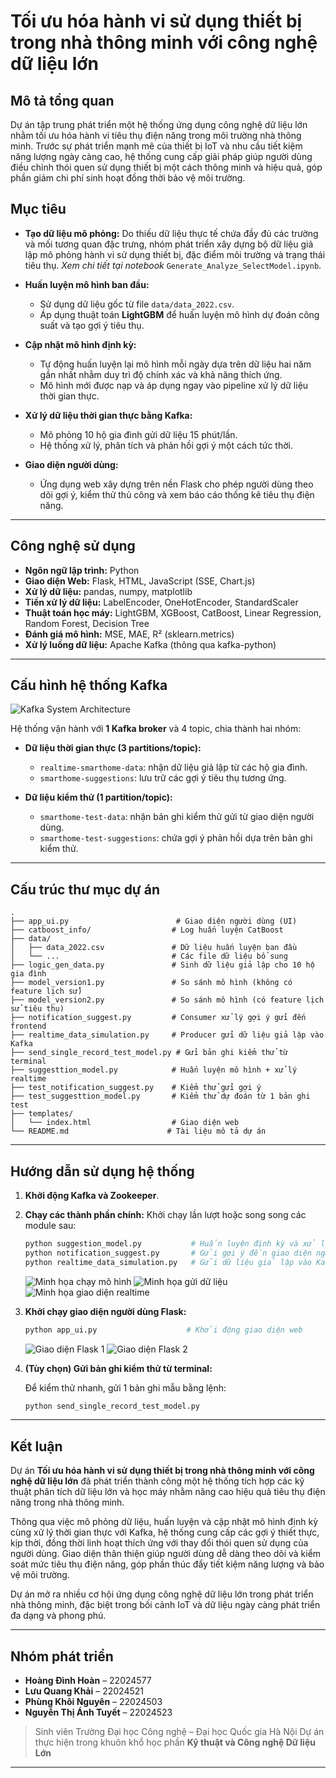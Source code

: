 # Tối ưu hóa hành vi sử dụng thiết bị trong nhà thông minh với công nghệ dữ liệu lớn

## Mô tả tổng quan

Dự án tập trung phát triển một hệ thống ứng dụng công nghệ dữ liệu lớn nhằm tối ưu hóa hành vi tiêu thụ điện năng trong môi trường nhà thông minh. Trước sự phát triển mạnh mẽ của thiết bị IoT và nhu cầu tiết kiệm năng lượng ngày càng cao, hệ thống cung cấp giải pháp giúp người dùng điều chỉnh thói quen sử dụng thiết bị một cách thông minh và hiệu quả, góp phần giảm chi phí sinh hoạt đồng thời bảo vệ môi trường.

## Mục tiêu

* **Tạo dữ liệu mô phỏng:**
  Do thiếu dữ liệu thực tế chứa đầy đủ các trường và mối tương quan đặc trưng, nhóm phát triển xây dựng bộ dữ liệu giả lập mô phỏng hành vi sử dụng thiết bị, đặc điểm môi trường và trạng thái tiêu thụ.
  *Xem chi tiết tại notebook* `Generate_Analyze_SelectModel.ipynb`.

* **Huấn luyện mô hình ban đầu:**

  * Sử dụng dữ liệu gốc từ file `data/data_2022.csv`.
  * Áp dụng thuật toán **LightGBM** để huấn luyện mô hình dự đoán công suất và tạo gợi ý tiêu thụ.

* **Cập nhật mô hình định kỳ:**

  * Tự động huấn luyện lại mô hình mỗi ngày dựa trên dữ liệu hai năm gần nhất nhằm duy trì độ chính xác và khả năng thích ứng.
  * Mô hình mới được nạp và áp dụng ngay vào pipeline xử lý dữ liệu thời gian thực.

* **Xử lý dữ liệu thời gian thực bằng Kafka:**

  * Mô phỏng 10 hộ gia đình gửi dữ liệu 15 phút/lần.
  * Hệ thống xử lý, phân tích và phản hồi gợi ý một cách tức thời.

* **Giao diện người dùng:**

  * Ứng dụng web xây dựng trên nền Flask cho phép người dùng theo dõi gợi ý, kiểm thử thủ công và xem báo cáo thống kê tiêu thụ điện năng.

---

## Công nghệ sử dụng

* **Ngôn ngữ lập trình:** Python
* **Giao diện Web:** Flask, HTML, JavaScript (SSE, Chart.js)
* **Xử lý dữ liệu:** pandas, numpy, matplotlib
* **Tiền xử lý dữ liệu:** LabelEncoder, OneHotEncoder, StandardScaler
* **Thuật toán học máy:** LightGBM, XGBoost, CatBoost, Linear Regression, Random Forest, Decision Tree
* **Đánh giá mô hình:** MSE, MAE, R² (sklearn.metrics)
* **Xử lý luồng dữ liệu:** Apache Kafka (thông qua kafka-python)

---

## Cấu hình hệ thống Kafka

![Kafka System Architecture](https://github.com/user-attachments/assets/90e1d3a4-0b00-4586-975d-015ad029acd7)

Hệ thống vận hành với **1 Kafka broker** và 4 topic, chia thành hai nhóm:

* **Dữ liệu thời gian thực (3 partitions/topic):**

  * `realtime-smarthome-data`: nhận dữ liệu giả lập từ các hộ gia đình.
  * `smarthome-suggestions`: lưu trữ các gợi ý tiêu thụ tương ứng.

* **Dữ liệu kiểm thử (1 partition/topic):**

  * `smarthome-test-data`: nhận bản ghi kiểm thử gửi từ giao diện người dùng.
  * `smarthome-test-suggestions`: chứa gợi ý phản hồi dựa trên bản ghi kiểm thử.

---

## Cấu trúc thư mục dự án

```plaintext
.
├── app_ui.py                        # Giao diện người dùng (UI)
├── catboost_info/                  # Log huấn luyện CatBoost
├── data/
│   ├── data_2022.csv               # Dữ liệu huấn luyện ban đầu
│   └── ...                         # Các file dữ liệu bổ sung
├── logic_gen_data.py               # Sinh dữ liệu giả lập cho 10 hộ gia đình
├── model_version1.py               # So sánh mô hình (không có feature lịch sử)
├── model_version2.py               # So sánh mô hình (có feature lịch sử tiêu thụ)
├── notification_suggest.py         # Consumer xử lý gợi ý gửi đến frontend
├── realtime_data_simulation.py     # Producer gửi dữ liệu giả lập vào Kafka
├── send_single_record_test_model.py # Gửi bản ghi kiểm thử từ terminal
├── suggesttion_model.py            # Huấn luyện mô hình + xử lý realtime
├── test_notification_suggest.py    # Kiểm thử gửi gợi ý
├── test_suggesttion_model.py       # Kiểm thử dự đoán từ 1 bản ghi test
├── templates/
│   └── index.html                  # Giao diện web
└── README.md                      # Tài liệu mô tả dự án
```

---

## Hướng dẫn sử dụng hệ thống

1. **Khởi động Kafka và Zookeeper**.

2. **Chạy các thành phần chính:**
   Khởi chạy lần lượt hoặc song song các module sau:

   ```bash
   python suggestion_model.py           # Huấn luyện định kỳ và xử lý realtime
   python notification_suggest.py       # Gửi gợi ý đến giao diện người dùng
   python realtime_data_simulation.py   # Gửi dữ liệu giả lập vào Kafka
   ```

   ![Minh họa chạy mô hình](https://github.com/user-attachments/assets/1cffc1fc-105c-4cc6-ba8b-27c793d9edb3)
   ![Minh họa gửi dữ liệu](https://github.com/user-attachments/assets/b3fda698-efbb-419a-904e-9b3627cc359a)
   ![Minh họa giao diện realtime](https://github.com/user-attachments/assets/1322ed78-3d4e-4cca-9549-c01d6cd8381f)

3. **Khởi chạy giao diện người dùng Flask:**

   ```bash
   python app_ui.py                    # Khởi động giao diện web
   ```

   ![Giao diện Flask 1](https://github.com/user-attachments/assets/e34917c3-658f-4527-992f-932246176c8a)
   ![Giao diện Flask 2](https://github.com/user-attachments/assets/6806ec03-e61c-4ea4-8bb2-cd802e32be84)

4. **(Tùy chọn) Gửi bản ghi kiểm thử từ terminal:**

   Để kiểm thử nhanh, gửi 1 bản ghi mẫu bằng lệnh:

   ```bash
   python send_single_record_test_model.py
   ```

---

## Kết luận

Dự án **Tối ưu hóa hành vi sử dụng thiết bị trong nhà thông minh với công nghệ dữ liệu lớn** đã phát triển thành công một hệ thống tích hợp các kỹ thuật phân tích dữ liệu lớn và học máy nhằm nâng cao hiệu quả tiêu thụ điện năng trong nhà thông minh.

Thông qua việc mô phỏng dữ liệu, huấn luyện và cập nhật mô hình định kỳ cùng xử lý thời gian thực với Kafka, hệ thống cung cấp các gợi ý thiết thực, kịp thời, đồng thời linh hoạt thích ứng với thay đổi thói quen sử dụng của người dùng. Giao diện thân thiện giúp người dùng dễ dàng theo dõi và kiểm soát mức tiêu thụ điện năng, góp phần thúc đẩy tiết kiệm năng lượng và bảo vệ môi trường.

Dự án mở ra nhiều cơ hội ứng dụng công nghệ dữ liệu lớn trong phát triển nhà thông minh, đặc biệt trong bối cảnh IoT và dữ liệu ngày càng phát triển đa dạng và phong phú.

---

## Nhóm phát triển

* **Hoàng Đình Hoàn** – 22024577
* **Lưu Quang Khải** – 22024521
* **Phùng Khôi Nguyên** – 22024503
* **Nguyễn Thị Ánh Tuyết** – 22024523

> Sinh viên Trường Đại học Công nghệ – Đại học Quốc gia Hà Nội
> Dự án thực hiện trong khuôn khổ học phần **Kỹ thuật và Công nghệ Dữ liệu Lớn**

---
